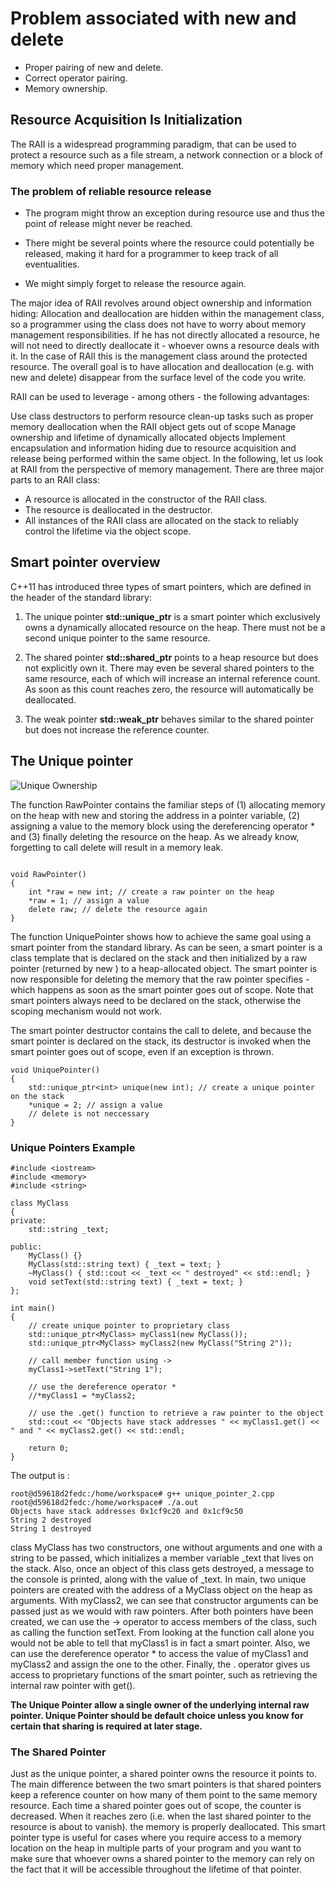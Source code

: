 
# Problem associated with new and delete
  - Proper pairing of new and delete.
  - Correct operator pairing. 
  - Memory ownership.
  
  ## Resource Acquisition Is Initialization
  The RAII is a widespread programming paradigm, that can be used to protect a resource such as a file stream, a network connection or a block of memory which need proper management.
  
  ### The problem of reliable resource release
  
 - The program might throw an exception during resource use and thus the point of release might never be reached.

 - There might be several points where the resource could potentially be released, making it hard for a programmer to keep track of all eventualities.

 - We might simply forget to release the resource again.
  
The major idea of RAII revolves around object ownership and information hiding: Allocation and deallocation are hidden within the management class, so a programmer using the class does not have to worry about memory management responsibilities. If he has not directly allocated a resource, he will not need to directly deallocate it - whoever owns a resource deals with it. In the case of RAII this is the management class around the protected resource. The overall goal is to have allocation and deallocation (e.g. with new and delete) disappear from the surface level of the code you write.

RAII can be used to leverage - among others - the following advantages:

Use class destructors to perform resource clean-up tasks such as proper memory deallocation when the RAII object gets out of scope
Manage ownership and lifetime of dynamically allocated objects
Implement encapsulation and information hiding due to resource acquisition and release being performed within the same object.
In the following, let us look at RAII from the perspective of memory management. There are three major parts to an RAII class:

- A resource is allocated in the constructor of the RAII class.
- The resource is deallocated in the destructor.
- All instances of the RAII class are allocated on the stack to reliably control the lifetime via the object scope.

## Smart pointer overview

C++11 has introduced three types of smart pointers, which are defined in the header of the standard library:

1. The unique pointer **std::unique_ptr** is a smart pointer which exclusively owns a dynamically allocated resource on the heap. There must not be a second unique pointer to the same resource.

2. The shared pointer **std::shared_ptr** points to a heap resource but does not explicitly own it. There may even be several shared pointers to the same resource, each of which will increase an internal reference count. As soon as this count reaches zero, the resource will automatically be deallocated.

3. The weak pointer **std::weak_ptr** behaves similar to the shared pointer but does not increase the reference counter.

## The Unique pointer

![Unique Ownership](https://r859981c931308xjupyterlqe3a4k79.udacity-student-workspaces.com/files/images/C52-FIG1.png?_xsrf=2%7C629a40f4%7C4c56f2c867a6f7aef2001b1e43366403%7C1604664472&1604669934062)

The function RawPointer contains the familiar steps of (1) allocating memory on the heap with new and storing the address in a pointer variable, (2) assigning a value to the memory block using the dereferencing operator * and (3) finally deleting the resource on the heap. As we already know, forgetting to call delete will result in a memory leak.

```

void RawPointer()
{
    int *raw = new int; // create a raw pointer on the heap
    *raw = 1; // assign a value
    delete raw; // delete the resource again
}
```

The function UniquePointer shows how to achieve the same goal using a smart pointer from the standard library. As can be seen, a smart pointer is a class template that is declared on the stack and then initialized by a raw pointer (returned by new ) to a heap-allocated object. The smart pointer is now responsible for deleting the memory that the raw pointer specifies - which happens as soon as the smart pointer goes out of scope. Note that smart pointers always need to be declared on the stack, otherwise the scoping mechanism would not work.

The smart pointer destructor contains the call to delete, and because the smart pointer is declared on the stack, its destructor is invoked when the smart pointer goes out of scope, even if an exception is thrown.

```
void UniquePointer()
{
    std::unique_ptr<int> unique(new int); // create a unique pointer on the stack
    *unique = 2; // assign a value
    // delete is not neccessary
}
```

### Unique Pointers Example

```
#include <iostream>
#include <memory>
#include <string>

class MyClass
{
private:
    std::string _text;

public:
    MyClass() {}
    MyClass(std::string text) { _text = text; }
    ~MyClass() { std::cout << _text << " destroyed" << std::endl; }
    void setText(std::string text) { _text = text; }
};

int main()
{
    // create unique pointer to proprietary class
    std::unique_ptr<MyClass> myClass1(new MyClass());
    std::unique_ptr<MyClass> myClass2(new MyClass("String 2"));

    // call member function using ->
    myClass1->setText("String 1");

    // use the dereference operator * 
    //*myClass1 = *myClass2;

    // use the .get() function to retrieve a raw pointer to the object
    std::cout << "Objects have stack addresses " << myClass1.get() << " and " << myClass2.get() << std::endl;

    return 0;
}
```

The output is :
```
root@d59618d2fedc:/home/workspace# g++ unique_pointer_2.cpp 
root@d59618d2fedc:/home/workspace# ./a.out 
Objects have stack addresses 0x1cf9c20 and 0x1cf9c50
String 2 destroyed
String 1 destroyed
```

class MyClass has two constructors, one without arguments and one with a string to be passed, which initializes a member variable _text that lives on the stack. Also, once an object of this class gets destroyed, a message to the console is printed, along with the value of _text. In main, two unique pointers are created with the address of a MyClass object on the heap as arguments. With myClass2, we can see that constructor arguments can be passed just as we would with raw pointers. After both pointers have been created, we can use the -> operator to access members of the class, such as calling the function setText. From looking at the function call alone you would not be able to tell that myClass1 is in fact a smart pointer. Also, we can use the dereference operator * to access the value of myClass1 and myClass2 and assign the one to the other. Finally, the . operator gives us access to proprietary functions of the smart pointer, such as retrieving the internal raw pointer with get().

**The Unique Pointer allow a single owner of the underlying internal raw pointer. Unique Pointer should be default choice unless you know for certain that sharing is required at later stage.** 

### The Shared Pointer 

Just as the unique pointer, a shared pointer owns the resource it points to. The main difference between the two smart pointers is that shared pointers keep a reference counter on how many of them point to the same memory resource. Each time a shared pointer goes out of scope, the counter is decreased. When it reaches zero (i.e. when the last shared pointer to the resource is about to vanish). the memory is properly deallocated. This smart pointer type is useful for cases where you require access to a memory location on the heap in multiple parts of your program and you want to make sure that whoever owns a shared pointer to the memory can rely on the fact that it will be accessible throughout the lifetime of that pointer.
